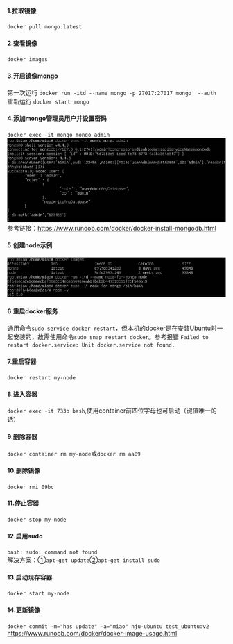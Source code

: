 #### 1.拉取镜像
`docker pull mongo:latest`
#### 2.查看镜像
`docker images`
#### 3.开启镜像mongo
第一次运行 `docker run -itd --name mongo -p 27017:27017 mongo  --auth`  
重新运行 `docker start mongo`
#### 4.添加mongo管理员用户并设置密码
`docker exec -it mongo mongo admin`  
![mongo add admin](../assets/Docker/mongo-add-admin.png)  
参考链接：https://www.runoob.com/docker/docker-install-mongodb.html
#### 5.创建node示例
![docker new node](../assets/Docker/docker-new-node.png) 
#### 6.重启docker服务
通用命令`sudo service docker restart`，但本机的docker是在安装Ubuntu时一起安装的，故需使用命令`sudo snap restart docker`。参考报错
`Failed to restart docker.service: Unit docker.service not found.`
#### 7.重启容器
`docker restart my-node`
#### 8.进入容器
`docker exec -it 733b bash`,使用container前四位字母也可启动（键值唯一的话）
#### 9.删除容器
`docker container rm my-node`或`docker rm aa89`  
#### 10.删除镜像
`docker rmi 09bc` 
#### 11.停止容器
`docker stop my-node`  
#### 12.启用sudo
`bash: sudo: command not found`  
解决方案：①`apt-get update`②`apt-get install sudo`
#### 13.启动现存容器
`docker start my-node` 
#### 14.更新镜像
`docker commit -m="has update" -a="miao" nju-ubuntu test_ubuntu:v2`  
https://www.runoob.com/docker/docker-image-usage.html
